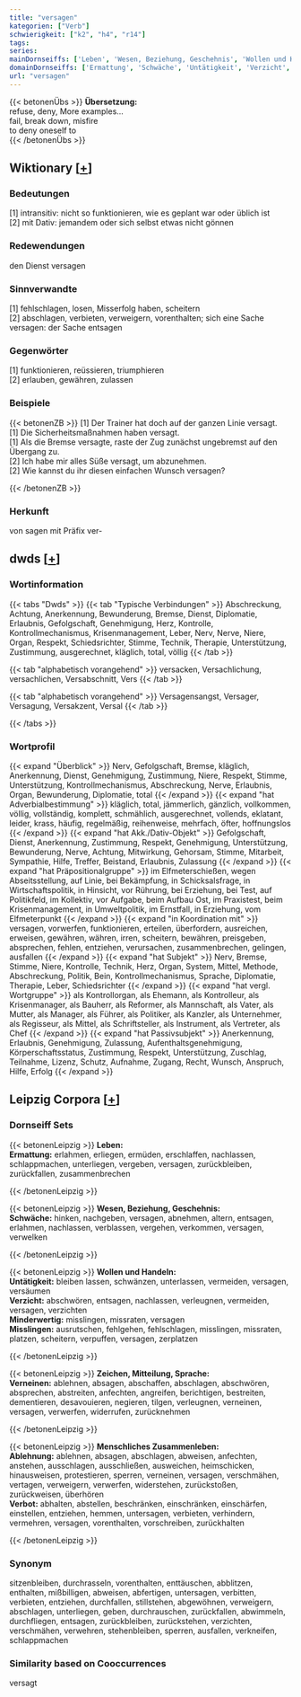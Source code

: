 ```yaml
---
title: "versagen"
kategorien: ["Verb"]
schwierigkeit: ["k2", "h4", "r14"]
tags:
series:
mainDornseiffs: ['Leben', 'Wesen, Beziehung, Geschehnis', 'Wollen und Handeln', 'Zeichen, Mitteilung, Sprache', 'Menschliches Zusammenleben']
domainDornseiffs: ['Ermattung', 'Schwäche', 'Untätigkeit', 'Verzicht', 'Minderwertig', 'Misslingen', 'Verneinen', 'Ablehnung', 'Verbot']
url: "versagen"
---
```


{{< betonenÜbs >}}
**Übersetzung:**  
refuse, deny, More examples...  
fail, break down, misfire  
to deny oneself to  
{{< /betonenÜbs >}}

## Wiktionary [[+](https://de.wiktionary.org/wiki/versagen)]

### Bedeutungen
[1] intransitiv: nicht so funktionieren, wie es geplant war oder üblich ist  
[2] mit Dativ: jemandem oder sich selbst etwas nicht gönnen  

### Redewendungen
den Dienst versagen  

### Sinnverwandte
[1] fehlschlagen, losen, Misserfolg haben, scheitern  
[2] abschlagen, verbieten, verweigern, vorenthalten; sich eine Sache versagen: der Sache entsagen  

### Gegenwörter
[1] funktionieren, reüssieren, triumphieren  
[2] erlauben, gewähren, zulassen  

### Beispiele
{{< betonenZB >}}
[1] Der Trainer hat doch auf der ganzen Linie versagt.  
[1] Die Sicherheitsmaßnahmen haben versagt.  
[1] Als die Bremse versagte, raste der Zug zunächst ungebremst auf den Übergang zu.  
[2] Ich habe mir alles Süße versagt, um abzunehmen.  
[2] Wie kannst du ihr diesen einfachen Wunsch versagen?  

{{< /betonenZB >}}
### Herkunft
von sagen mit Präfix ver-  



## dwds [[+](https://www.dwds.de/wb/versagen)]

### Wortinformation
{{< tabs "Dwds" >}}
{{< tab "Typische Verbindungen" >}}
Abschreckung, Achtung, Anerkennung, Bewunderung, Bremse, Dienst, Diplomatie, Erlaubnis, Gefolgschaft, Genehmigung, Herz, Kontrolle, Kontrollmechanismus, Krisenmanagement, Leber, Nerv, Nerve, Niere, Organ, Respekt, Schiedsrichter, Stimme, Technik, Therapie, Unterstützung, Zustimmung, ausgerechnet, kläglich, total, völlig
{{< /tab >}}

{{< tab "alphabetisch vorangehend" >}}
versacken, Versachlichung, versachlichen, Versabschnitt, Vers
{{< /tab >}}

{{< tab "alphabetisch vorangehend" >}}
Versagensangst, Versager, Versagung, Versakzent, Versal
{{< /tab >}}

{{< /tabs >}}

### Wortprofil
{{< expand "Überblick" >}} Nerv, Gefolgschaft, Bremse, kläglich, Anerkennung, Dienst, Genehmigung, Zustimmung, Niere, Respekt, Stimme, Unterstützung, Kontrollmechanismus, Abschreckung, Nerve, Erlaubnis, Organ, Bewunderung, Diplomatie, total {{< /expand >}}
{{< expand "hat Adverbialbestimmung" >}} kläglich, total, jämmerlich, gänzlich, vollkommen, völlig, vollständig, komplett, schmählich, ausgerechnet, vollends, eklatant, leider, krass, häufig, regelmäßig, reihenweise, mehrfach, öfter, hoffnungslos {{< /expand >}}
{{< expand "hat Akk./Dativ-Objekt" >}} Gefolgschaft, Dienst, Anerkennung, Zustimmung, Respekt, Genehmigung, Unterstützung, Bewunderung, Nerve, Achtung, Mitwirkung, Gehorsam, Stimme, Mitarbeit, Sympathie, Hilfe, Treffer, Beistand, Erlaubnis, Zulassung {{< /expand >}}
{{< expand "hat Präpositionalgruppe" >}} im Elfmeterschießen, wegen Abseitsstellung, auf Linie, bei Bekämpfung, in Schicksalsfrage, in Wirtschaftspolitik, in Hinsicht, vor Rührung, bei Erziehung, bei Test, auf Politikfeld, im Kollektiv, vor Aufgabe, beim Aufbau Ost, im Praxistest, beim Krisenmanagement, in Umweltpolitik, im Ernstfall, in Erziehung, vom Elfmeterpunkt {{< /expand >}}
{{< expand "in Koordination mit" >}} versagen, vorwerfen, funktionieren, erteilen, überfordern, ausreichen, erweisen, gewähren, währen, irren, scheitern, bewähren, preisgeben, absprechen, fehlen, entziehen, verursachen, zusammenbrechen, gelingen, ausfallen {{< /expand >}}
{{< expand "hat Subjekt" >}} Nerv, Bremse, Stimme, Niere, Kontrolle, Technik, Herz, Organ, System, Mittel, Methode, Abschreckung, Politik, Bein, Kontrollmechanismus, Sprache, Diplomatie, Therapie, Leber, Schiedsrichter {{< /expand >}}
{{< expand "hat vergl. Wortgruppe" >}} als Kontrollorgan, als Ehemann, als Kontrolleur, als Krisenmanager, als Bauherr, als Reformer, als Mannschaft, als Vater, als Mutter, als Manager, als Führer, als Politiker, als Kanzler, als Unternehmer, als Regisseur, als Mittel, als Schriftsteller, als Instrument, als Vertreter, als Chef {{< /expand >}}
{{< expand "hat Passivsubjekt" >}} Anerkennung, Erlaubnis, Genehmigung, Zulassung, Aufenthaltsgenehmigung, Körperschaftsstatus, Zustimmung, Respekt, Unterstützung, Zuschlag, Teilnahme, Lizenz, Schutz, Aufnahme, Zugang, Recht, Wunsch, Anspruch, Hilfe, Erfolg {{< /expand >}}

## Leipzig Corpora [[+](https://corpora.uni-leipzig.de/en/res?word=versagen&corpusId=deu_newscrawl-public_2018)]

### Dornseiff Sets
{{< betonenLeipzig >}}
**Leben:**  
**Ermattung:** erlahmen, erliegen, ermüden, erschlaffen, nachlassen, schlappmachen, unterliegen, vergeben, versagen, zurückbleiben, zurückfallen, zusammenbrechen  

{{< /betonenLeipzig >}}


{{< betonenLeipzig >}}
**Wesen, Beziehung, Geschehnis:**  
**Schwäche:** hinken, nachgeben, versagen, abnehmen, altern, entsagen, erlahmen, nachlassen, verblassen, vergehen, verkommen, versagen, verwelken  

{{< /betonenLeipzig >}}


{{< betonenLeipzig >}}
**Wollen und Handeln:**  
**Untätigkeit:** bleiben lassen, schwänzen, unterlassen, vermeiden, versagen, versäumen  
**Verzicht:** abschwören, entsagen, nachlassen, verleugnen, vermeiden, versagen, verzichten  
**Minderwertig:** misslingen, missraten, versagen  
**Misslingen:** ausrutschen, fehlgehen, fehlschlagen, misslingen, missraten, platzen, scheitern, verpuffen, versagen, zerplatzen  

{{< /betonenLeipzig >}}


{{< betonenLeipzig >}}
**Zeichen, Mitteilung, Sprache:**  
**Verneinen:** ablehnen, absagen, abschaffen, abschlagen, abschwören, absprechen, abstreiten, anfechten, angreifen, berichtigen, bestreiten, dementieren, desavouieren, negieren, tilgen, verleugnen, verneinen, versagen, verwerfen, widerrufen, zurücknehmen  

{{< /betonenLeipzig >}}


{{< betonenLeipzig >}}
**Menschliches Zusammenleben:**  
**Ablehnung:** ablehnen, absagen, abschlagen, abweisen, anfechten, anstehen, ausschlagen, ausschließen, ausweichen, heimschicken, hinausweisen, protestieren, sperren, verneinen, versagen, verschmähen, vertagen, verweigern, verwerfen, widerstehen, zurückstoßen, zurückweisen, überhören  
**Verbot:** abhalten, abstellen, beschränken, einschränken, einschärfen, einstellen, entziehen, hemmen, untersagen, verbieten, verhindern, vermehren, versagen, vorenthalten, vorschreiben, zurückhalten  

{{< /betonenLeipzig >}}

### Synonym
sitzenbleiben, durchrasseln, vorenthalten, enttäuschen, abblitzen, enthalten, mißbilligen, abweisen, abfertigen, untersagen, verbitten, verbieten, entziehen, durchfallen, stillstehen, abgewöhnen, verweigern, abschlagen, unterliegen, geben, durchrauschen, zurückfallen, abwimmeln, durchfliegen, entsagen, zurückbleiben, zurückstehen, verzichten, verschmähen, verwehren, stehenbleiben, sperren, ausfallen, verkneifen, schlappmachen


### Similarity based on Cooccurrences
versagt

